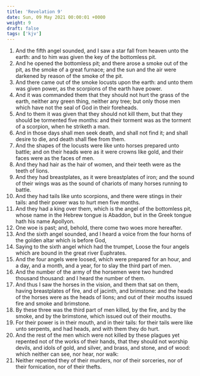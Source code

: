```yaml
---
title: 'Revelation 9'
date: Sun, 09 May 2021 00:00:01 +0000
weight: 9
draft: false
tags: ['kjv'] 
---
```


1. And the fifth angel sounded, and I saw a star fall from heaven unto the earth: and to him was given the key of the bottomless pit.
2. And he opened the bottomless pit; and there arose a smoke out of the pit, as the smoke of a great furnace; and the sun and the air were darkened by reason of the smoke of the pit.
3. And there came out of the smoke locusts upon the earth: and unto them was given power, as the scorpions of the earth have power.
4. And it was commanded them that they should not hurt the grass of the earth, neither any green thing, neither any tree; but only those men which have not the seal of God in their foreheads.
5. And to them it was given that they should not kill them, but that they should be tormented five months: and their torment was as the torment of a scorpion, when he striketh a man.
6. And in those days shall men seek death, and shall not find it; and shall desire to die, and death shall flee from them.
7. And the shapes of the locusts were like unto horses prepared unto battle; and on their heads were as it were crowns like gold, and their faces were as the faces of men.
8. And they had hair as the hair of women, and their teeth were as the teeth of lions.
9. And they had breastplates, as it were breastplates of iron; and the sound of their wings was as the sound of chariots of many horses running to battle.
10. And they had tails like unto scorpions, and there were stings in their tails: and their power was to hurt men five months.
11. And they had a king over them, which is the angel of the bottomless pit, whose name in the Hebrew tongue is Abaddon, but in the Greek tongue hath his name Apollyon.
12. One woe is past; and, behold, there come two woes more hereafter.
13. And the sixth angel sounded, and I heard a voice from the four horns of the golden altar which is before God,
14. Saying to the sixth angel which had the trumpet, Loose the four angels which are bound in the great river Euphrates.
15. And the four angels were loosed, which were prepared for an hour, and a day, and a month, and a year, for to slay the third part of men.
16. And the number of the army of the horsemen were two hundred thousand thousand: and I heard the number of them.
17. And thus I saw the horses in the vision, and them that sat on them, having breastplates of fire, and of jacinth, and brimstone: and the heads of the horses were as the heads of lions; and out of their mouths issued fire and smoke and brimstone.
18. By these three was the third part of men killed, by the fire, and by the smoke, and by the brimstone, which issued out of their mouths.
19. For their power is in their mouth, and in their tails: for their tails were like unto serpents, and had heads, and with them they do hurt.
20. And the rest of the men which were not killed by these plagues yet repented not of the works of their hands, that they should not worship devils, and idols of gold, and silver, and brass, and stone, and of wood: which neither can see, nor hear, nor walk:
21. Neither repented they of their murders, nor of their sorceries, nor of their fornication, nor of their thefts.
